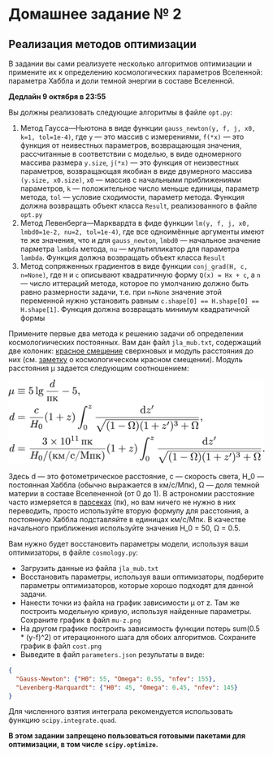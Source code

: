 # Домашнее задание № 2
## Реализация методов оптимизации

В задании вы сами реализуете несколько алгоритмов оптимизации и примените их к определению космологических параметров Вселенной: параметра Хаббла и доли темной энергии в составе Вселенной.

**Дедлайн 9 октября в 23:55**

Вы должны реализовать следующие алгоритмы в файле `opt.py`:

1. Метод Гаусса—Ньютона в виде функции `gauss_newton(y, f, j, x0, k=1, tol=1e-4)`, где `y` — это массив с измерениями, `f(*x)` — это функция от неивестных параметров, возвращающая значения, рассчитанные в соответствии с моделью, в виде одномерного массива размера `y.size`, `j(*x)` — это функция от неизвестных параметров, возвращающая якобиан в виде двумерного массива `(y.size, x0.size)`, `x0` — массив с начальными приближениями параметров, `k` — положительное число меньше единицы, параметр метода, `tol` — условие сходимости, параметр метода. Функция должна возвращать объект класса `Result`, реализованного в файле `opt.py`
2. Метод Левенберга—Марквардта в фиде функции `lm(y, f, j, x0, lmbd0=1e-2, nu=2, tol=1e-4)`, где все одноимённые аргументы имеют те же значения, что и для `gauss_newton`, `lmbd0` — начальное значение парметра `lambda` метода, `nu` — мультипликатор для параметра `lambda`. Функция должна возвращать объект класса `Result`
3. Метод сопряженных градиентов в виде функции `conj_grad(H, c, n=None)`, где `H` и `c` описывают квадратичную форму `Q(x) = Hx + c`, а `n` — число иттераций метода, которое по умолчанию должно быть равно размерности задачи, т.е. при `n=None` значение этой переменной нужно установить равным `c.shape[0] == H.shape[0] == H.shape[1]`. Функция должна возвращать минимум квадратичной формы

Примените первые два метода к решению задачи об определении космологиических постоянных.
Вам дан файл `jla_mub.txt`, содержащий две колоник: [красное смещение](http://www.astronet.ru/db/msg/1162269) сверхновых и модуль расстояния до них (см. [заметку](http://www.astronet.ru/db/msg/1162269) о космологическом красном смещении).
Модуль расстояния μ задается следующим соотношением:

![модуль расстояния](mu.png)

Здесь d — это фотометрическое расстояние, c — скорость света, H_0 — постоянная Хаббла (обычно выражается в км/с/Мпк), Ω — доля темной материи в составе Вселененной (от 0 до 1).
В астрономии расстояние часто измеряется в [парсеках](http://www.astronet.ru/db/msg/1162328) (пк), но вам ничего не нужно в них переводить, просто используйте вторую формулу для расстояния, а постоянную Хаббла подставляйте в единицах км/с/Мпк.
В качестве начального приближения используйте значения H_0 = 50, Ω = 0.5.

Вам нужно будет восстановить параметры модели, используя ваши оптимизаторы, в файле `cosmology.py`:
- Загрузить данные из файла `jla_mub.txt`
- Восстановить параметры, используя ваши оптимизаторы, подберите параметры оптимизаторов, которые хорошо подходят для данной задачи.
- Нанести точки из файла на график зависимости μ от z. Там же построить модельную кривую, используя найденные параметры. Сохраните график в файл `mu-z.png`
- На другом графике построить зависимость функции потерь sum(0.5 * (y-f)^2) от итерационного шага для обоих алгоритмов. Сохраните график в файл `cost.png` 
- Выведите в файл `parameters.json` результаты в виде:

```json
{
  "Gauss-Newton": {"H0": 55, "Omega": 0.55, "nfev": 155},
  "Levenberg-Marquardt": {"H0": 45, "Omega": 0.45, "nfev": 145}
}
```

Для численного взятия интеграла рекомендуется использовать функцию `scipy.integrate.quad`. 

**В этом задании запрещено пользоваться готовыми пакетами для оптимизации, в том числе `scipy.optimize`.**
